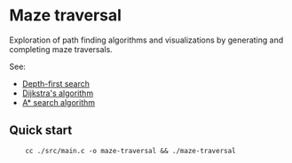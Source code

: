 # Maze traversal

Exploration of path finding algorithms and visualizations by generating and completing maze traversals.

See: 
- [Depth-first search](https://en.wikipedia.org/wiki/Depth-first_search)
- [Dijkstra's algorithm](https://en.wikipedia.org/wiki/Dijkstra's_algorithm)
- [A* search algorithm](https://en.wikipedia.org/wiki/A*_search_algorithm)


## Quick start
```
    cc ./src/main.c -o maze-traversal && ./maze-traversal
```
